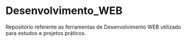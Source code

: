 # Desenvolvimento_WEB
Repositório referente as ferramentas de Desenvolvimento WEB utilizado para estudos e projetos práticos.
